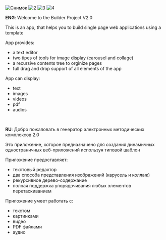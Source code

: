 ![Снимок](https://user-images.githubusercontent.com/86885133/205130319-c9ff0d74-6661-4fe9-890a-e700587d8ff3.JPG)
![2](https://user-images.githubusercontent.com/86885133/205130316-9159304e-6810-4aec-9869-321fe4deb541.JPG)
![3](https://user-images.githubusercontent.com/86885133/205130321-10f44f03-c86a-47bb-b18d-62492f58ec50.JPG)
![4](https://user-images.githubusercontent.com/86885133/205130313-d29df370-1feb-4be9-b7db-2b3b8ac815b8.JPG)

**ENG**: Welcome to the Builder Project V2.0

This is an app, that helps you to build single page web applications using a template

App provides:
- a text editor
- two tipes of tools for image display (carousel and collage)
- a recursive contents tree to orginize pages
- full drag and drop support of all elements of the app

App can display:
- text
- images
- videos
- pdf
- audios

<br>

**RU**: Добро пожаловать в генератор электронных методических комплексов 2.0

Это приложение, которое предназначено для создания динамичных одностраничных веб-приложений используя типовой шаблон

Приложение предоставляет:
- текстовый редактор
- два способа представления изображений (карусель и коллаж)
- рекурсивное дерево-содержание
- полная поддержка упорядочивания любых элементов перетаскиванием

Приложение умеет работать с:
- текстом
- картинками
- видео
- PDF файлами
- аудио
